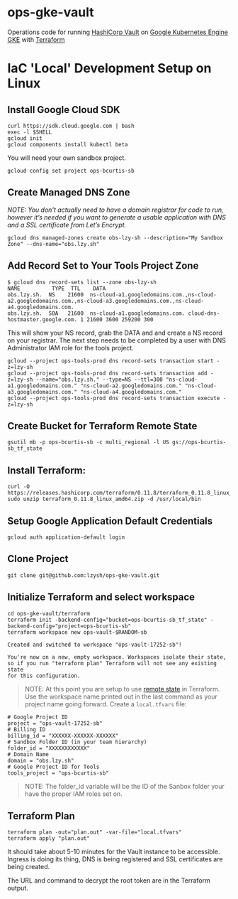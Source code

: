 # ops-gke-vault
Operations code for running [HashiCorp Vault](https://www.vaultproject.io) on [Google Kubernetes Engine GKE](https://cloud.google.com/kubernetes-engine) with [Terraform](https://www.terraform.io)

# IaC 'Local' Development Setup on Linux
## Install Google Cloud SDK
```none
curl https://sdk.cloud.google.com | bash
exec -l $SHELL
gcloud init
gcloud components install kubectl beta
```
You will need your own sandbox project.
```none
gcloud config set project ops-bcurtis-sb
```
## Create Managed DNS Zone
*NOTE: You don't actually need to have a domain registrar for code to run, however it’s needed if you want to generate a usable application with DNS and a SSL certificate from Let’s Encrypt.*

```none
gcloud dns managed-zones create obs-lzy-sh --description="My Sandbox Zone" --dns-name="obs.lzy.sh"
```
## Add Record Set to Your Tools Project Zone

```none
$ gcloud dns record-sets list --zone obs-lzy-sh
NAME          TYPE  TTL    DATA
obs.lzy.sh.  NS    21600  ns-cloud-a1.googledomains.com.,ns-cloud-a2.googledomains.com.,ns-cloud-a3.googledomains.com.,ns-cloud-a4.googledomains.com.
obs.lzy.sh.  SOA   21600  ns-cloud-a1.googledomains.com. cloud-dns-hostmaster.google.com. 1 21600 3600 259200 300
```
This will show your NS record, grab the DATA and and create a NS record on your registrar. The next step needs to be completed by a user with DNS Administrator IAM role for the tools project.

```none
gcloud --project ops-tools-prod dns record-sets transaction start -z=lzy-sh
gcloud --project ops-tools-prod dns record-sets transaction add -z=lzy-sh --name="obs.lzy.sh." --type=NS --ttl=300 "ns-cloud-a1.googledomains.com." "ns-cloud-a2.googledomains.com." "ns-cloud-a3.googledomains.com." "ns-cloud-a4.googledomains.com."
gcloud --project ops-tools-prod dns record-sets transaction execute -z=lzy-sh
```

## Create Bucket for Terraform Remote State
```none
gsutil mb -p ops-bcurtis-sb -c multi_regional -l US gs://ops-bcurtis-sb_tf_state
```
## Install Terraform:
```none
curl -O https://releases.hashicorp.com/terraform/0.11.8/terraform_0.11.8_linux_amd64.zip
sudo unzip terraform_0.11.8_linux_amd64.zip -d /usr/local/bin
```
## Setup Google Application Default Credentials
```none
gcloud auth application-default login
```
## Clone Project
```none
git clone git@github.com:lzysh/ops-gke-vault.git
```
## Initialize Terraform and select workspace
```none
cd ops-gke-vault/terraform
terraform init -backend-config="bucket=ops-bcurtis-sb_tf_state" -backend-config="project=ops-bcurtis-sb"
terraform workspace new ops-vault-$RANDOM-sb

Created and switched to workspace "ops-vault-17252-sb"!

You're now on a new, empty workspace. Workspaces isolate their state,
so if you run "terraform plan" Terraform will not see any existing state
for this configuration.
```
> NOTE: At this point you are setup to use [remote state](https://www.terraform.io/docs/state/remote.html) in Terraform. Use the workspace name printed out in the last command as your project name going forward.
Create a `local.tfvars` file:
```none
# Google Project ID
project = "ops-vault-17252-sb"
# Billing ID
billing_id = "XXXXXX-XXXXXX-XXXXXX"
# Sandbox Folder ID (in your team hierarchy)
folder_id = "XXXXXXXXXXXX"
# Domain Name
domain = "obs.lzy.sh"
# Google Project ID for Tools
tools_project = "ops-bcurtis-sb"
```
>NOTE: The folder_id variable will be the ID of the Sanbox folder your have the proper IAM roles set on.
## Terraform Plan
```none
terraform plan -out="plan.out" -var-file="local.tfvars"
terraform apply "plan.out"
```
It should take about 5-10 minutes for the Vault instance to be accessible. Ingress is doing its thing, DNS is being registered and SSL certificates are being created.

The URL and command to decrypt the root token are in the Terraform output.
